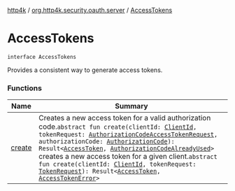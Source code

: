 [http4k](../../index.md) / [org.http4k.security.oauth.server](../index.md) / [AccessTokens](./index.md)

# AccessTokens

`interface AccessTokens`

Provides a consistent way to generate access tokens.

### Functions

| Name | Summary |
|---|---|
| [create](create.md) | Creates a new access token for a valid authorization code.`abstract fun create(clientId: `[`ClientId`](../-client-id/index.md)`, tokenRequest: `[`AuthorizationCodeAccessTokenRequest`](../../org.http4k.security.oauth.server.accesstoken/-authorization-code-access-token-request/index.md)`, authorizationCode: `[`AuthorizationCode`](../-authorization-code/index.md)`): Result<`[`AccessToken`](../../org.http4k.security/-access-token/index.md)`, `[`AuthorizationCodeAlreadyUsed`](../-authorization-code-already-used.md)`>`<br>creates a new access token for a given client.`abstract fun create(clientId: `[`ClientId`](../-client-id/index.md)`, tokenRequest: `[`TokenRequest`](../-token-request/index.md)`): Result<`[`AccessToken`](../../org.http4k.security/-access-token/index.md)`, `[`AccessTokenError`](../-access-token-error.md)`>` |
